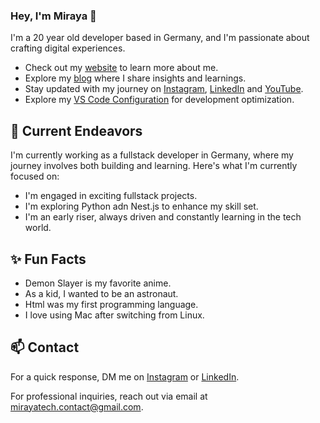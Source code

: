 ### Hey, I'm Miraya 👋 

I'm a 20 year old developer based in Germany, and I'm passionate about crafting digital experiences. 

- Check out my [website](https://www.miraya.tech/) to learn more about me.
- Explore my [blog](https://mirayatech.hashnode.dev/?source=top_nav_blog_home) where I share insights and learnings.
- Stay updated with my journey on [Instagram](https://www.instagram.com/mirayatech), [LinkedIn](https://www.linkedin.com/in/mirayaabrodi) and [YouTube](https://www.youtube.com/@mirayatech).
- Explore my [VS Code Configuration](https://github.com/mirayatech/vscode-settings) for development optimization.

## 🔭 Current Endeavors 

I'm currently working as a fullstack developer in Germany, where my journey involves both building and learning. Here's what I'm currently focused on:

- I'm engaged in exciting fullstack projects.
- I'm exploring Python adn Nest.js to enhance my skill set.
- I'm an early riser, always driven and constantly learning in the tech world.

## ✨ Fun Facts 

- Demon Slayer is my favorite anime.
- As a kid, I wanted to be an astronaut.
- Html was my first programming language.
- I love using Mac after switching from Linux.

## 📫 Contact

 For a quick response, DM me on [Instagram](https://www.instagram.com/mirayatech/) or [LinkedIn](https://www.linkedin.com/in/mirayaabrodi/). 
 
 For professional inquiries, reach out via email at [mirayatech.contact@gmail.com](mailto:mirayatech.contact@gmail.com). 
